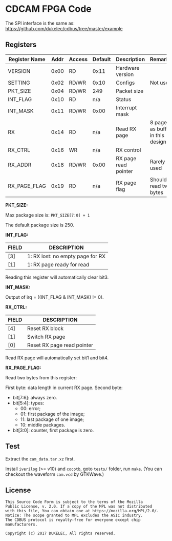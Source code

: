 CDCAM FPGA Code
=======================================

The SPI interface is the same as: https://github.com/dukelec/cdbus/tree/master/example


## Registers

| Register Name     |  Addr   | Access | Default         | Description                          | Remarks                                              |
|-------------------|---------|--------|-----------------|--------------------------------------|------------------------------------------------------|
| VERSION           |  0x00   | RD     | 0x11            | Hardware version                     |                                                      |
| SETTING           |  0x02   | RD/WR  | 0x10            | Configs                              | Not used                                             |
| PKT_SIZE          |  0x04   | RD/WR  | 249             | Packet size                          |                                                      |
| INT_FLAG          |  0x10   | RD     | n/a             | Status                               |                                                      |
| INT_MASK          |  0x11   | RD/WR  | 0x00            | Interrupt mask                       |                                                      |
| RX                |  0x14   | RD     | n/a             | Read RX page                         | 8 pages as buffer in this design                     |
| RX_CTRL           |  0x16   | WR     | n/a             | RX control                           |                                                      |
| RX_ADDR           |  0x18   | RD/WR  | 0x00            | RX page read pointer                 | Rarely used                                          |
| RX_PAGE_FLAG      |  0x19   | RD     | n/a             | RX page flag                         | Should read two bytes                                |


**PKT_SIZE:**

Max package size is: `PKT_SIZE[7:0] + 1`

The default package size is 250.

**INT_FLAG:**

| FIELD   | DESCRIPTION                                  |
|-------- |----------------------------------------------|
| [3]     | 1: RX lost: no empty page for RX             |
| [1]     | 1: RX page ready for read                    |

Reading this register will automatically clear bit3.

**INT_MASK:**

Output of irq = ((INT_FLAG & INT_MASK) != 0).

**RX_CTRL:**

| FIELD   | DESCRIPTION                 |
|-------- |-----------------------------|
| [4]     | Reset RX block              |
| [1]     | Switch RX page              |
| [0]     | Reset RX page read pointer  |


Read RX page will automatically set bit1 and bit4.

**RX_PAGE_FLAG:**

Read two bytes from this register:

First byte: data length in current RX page.
Second byte:
 - bit[7:6]: always zero.
 - bit[5:4]: types:
   - 00: error;
   - 01: first package of the image;
   - 11: last package of one image;
   - 10: middle packages.
 - bit[3:0]: counter, first package is zero.


## Test

Extract the `cam_data.tar.xz` first.

Install `iverilog` (>= v10) and `cocotb`, goto `tests/` folder, run `make`.
(You can checkout the waveform `cam.vcd` by GTKWave.)


## License
```
This Source Code Form is subject to the terms of the Mozilla
Public License, v. 2.0. If a copy of the MPL was not distributed
with this file, You can obtain one at https://mozilla.org/MPL/2.0/.
Notice: The scope granted to MPL excludes the ASIC industry.
The CDBUS protocol is royalty-free for everyone except chip manufacturers.

Copyright (c) 2017 DUKELEC, All rights reserved.
```

